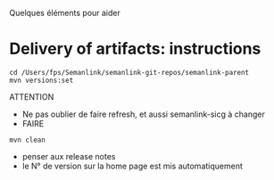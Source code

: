 Quelques éléments pour aider

# Delivery of artifacts: instructions

```
cd /Users/fps/Semanlink/semanlink-git-repos/semanlink-parent
mvn versions:set
```
ATTENTION 

- Ne pas oublier de faire refresh, et aussi semanlink-sicg à changer
- FAIRE 

```
mvn clean
```



- penser aux release notes
- le N° de version sur la home page est mis automatiquement



